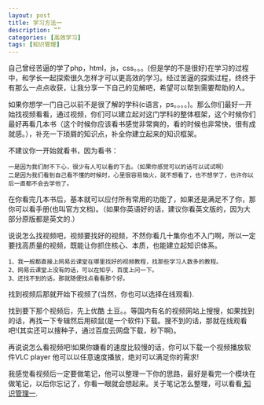 ```yaml
---
layout: post
title: 学习方法一
description: “”
categories: [高效学习]
tags: [知识管理]
---
```



自己曾经苦逼的学了php，html，js，css。。。(但是学的不是很好)在学习的过程中，和学长一起探索很久怎样才可以更高效的学习。经过苦逼的探索过程，终终于有那么一点点收获，让我分享一下自己的见解吧，希望可以帮到需要帮助的人。

如果你想学一门自己以前不是很了解的学科(c语言，ps。。。。)。那么你们最好一开始找视频看看，通过视频，你们可以建立起对这门学科的整体框架，这个时候你们最好再看几本书（这个时候你应该看书感觉非常爽的，看的时候也非常快，很有成就感。），补充一下琐屑的知识点，补全你建立起来的知识框架。

不建议你一开始就看书，因为看书：

	一是因为我们耐不下心，很少有人可以看的下去。（如果你感觉可以的话可以试试啊）
	二是因为我们看到自己看不懂的时候时，心里很容易恼火，就不想看了，也不想学了，也许你以后一直都不会去学他了。

在你看完几本书后，基本就可以应付所有常用的功能了，如果还是满足不了你，那你可以看手册(也叫官方文档)。（如果你英语好的话，建议你看英文版的，因为大部分原版都是英文的.）

说说怎么找视频吧，视频要找好的视频，不然你看几十集你也不入门啊，所以一定要找高质量的视频，既能让你抓住核心、本质，也能建立起知识体系。

	1、我一般都直接上网易云课堂在哪里找好的视频教程，找那些学习人数多的教程。
	2、网易云课堂上没有的话，可以在知乎，百度上问一下。
	3、还找不到的话，那就随便找点看看那个好。

找到视频后那就开始下视频了(当然，你也可以选择在线观看).

找到要下那个视频后，先上优酷 土豆。。等国内有名的视频网站上搜搜，如果找到的话，再找一下专辑然后用硕鼠(是一个软件)下载。搜不到的话，那就在线观看吧!(其实还可以搜种子，通过百度云网盘下载，秒下啊)。

再说说怎么看视频吧!如果你嫌看的速度比较慢的话，你可以下载一个视频播放软件VLC player  他可以以任意速度播放，绝对可以满足你的需求!

我感觉看视频后一定要做笔记，他可以整理一下你的思路，最好是看完一个模块在做笔记，以后你忘记了，你看一眼就会想起来。关于笔记怎么整理，可以看看[ 知识管理一](http://xiaolong.info/2014/07/17/knowledge-mangaement/).
